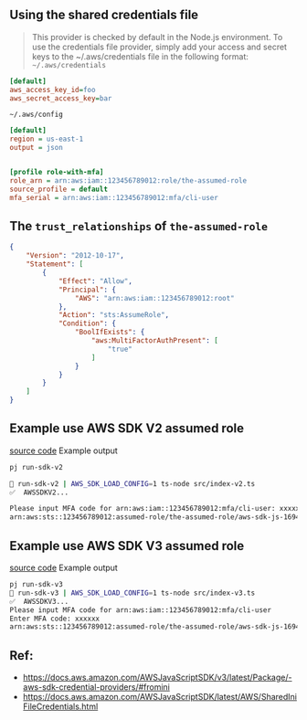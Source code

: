 ## Using the shared credentials file
> This provider is checked by default in the Node.js environment. To use the credentials file provider, simply add your access and secret keys to the ~/.aws/credentials file in the following format:
`~/.aws/credentials`
```ini
[default]
aws_access_key_id=foo
aws_secret_access_key=bar
```

`~/.aws/config`
```ini
[default]
region = us-east-1
output = json


[profile role-with-mfa]
role_arn = arn:aws:iam::123456789012:role/the-assumed-role
source_profile = default
mfa_serial = arn:aws:iam::123456789012:mfa/cli-user
```

## The `trust_relationships` of `the-assumed-role`
```json
{
    "Version": "2012-10-17",
    "Statement": [
        {
            "Effect": "Allow",
            "Principal": {
                "AWS": "arn:aws:iam::123456789012:root"
            },
            "Action": "sts:AssumeRole",
            "Condition": {
                "BoolIfExists": {
                    "aws:MultiFactorAuthPresent": [
                        "true"
                    ]
                }
            }
        }
    ]
}
```

## Example use AWS SDK V2 assumed role
[source code](./src/index-v2.ts)
Example output
```bash
pj run-sdk-v2

👾 run-sdk-v2 | AWS_SDK_LOAD_CONFIG=1 ts-node src/index-v2.ts
✅  AWSSDKV2...

Please input MFA code for arn:aws:iam::123456789012:mfa/cli-user: xxxxxx 
arn:aws:sts::123456789012:assumed-role/the-assumed-role/aws-sdk-js-1694231277404
```

## Example use AWS SDK V3 assumed role
[source code](./src/index-v3.ts)
Example output
```bash
pj run-sdk-v3
👾 run-sdk-v3 | AWS_SDK_LOAD_CONFIG=1 ts-node src/index-v3.ts
✅  AWSSDKV3...
Please input MFA code for arn:aws:iam::123456789012:mfa/cli-user
Enter MFA code: xxxxxx 
arn:aws:sts::123456789012:assumed-role/the-assumed-role/aws-sdk-js-1694231277404
```


## Ref:
- https://docs.aws.amazon.com/AWSJavaScriptSDK/v3/latest/Package/-aws-sdk-credential-providers/#fromini
- https://docs.aws.amazon.com/AWSJavaScriptSDK/latest/AWS/SharedIniFileCredentials.html